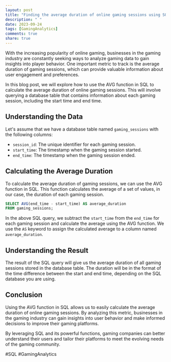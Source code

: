 ```yaml
---
layout: post
title: "Finding the average duration of online gaming sessions using SQL AVG"
description: " "
date: 2023-09-24
tags: [GamingAnalytics]
comments: true
share: true
---
```


With the increasing popularity of online gaming, businesses in the gaming industry are constantly seeking ways to analyze gaming data to gain insights into player behavior. One important metric to track is the average duration of gaming sessions, which can provide valuable information about user engagement and preferences.

In this blog post, we will explore how to use the AVG function in SQL to calculate the average duration of online gaming sessions. This will involve querying a database table that contains information about each gaming session, including the start time and end time.

## Understanding the Data

Let's assume that we have a database table named `gaming_sessions` with the following columns:

- `session_id`: The unique identifier for each gaming session.
- `start_time`: The timestamp when the gaming session started.
- `end_time`: The timestamp when the gaming session ended.

## Calculating the Average Duration

To calculate the average duration of gaming sessions, we can use the AVG function in SQL. This function calculates the average of a set of values, in our case, the duration of each gaming session.

```sql
SELECT AVG(end_time - start_time) AS average_duration
FROM gaming_sessions;
```

In the above SQL query, we subtract the `start_time` from the `end_time` for each gaming session and calculate the average using the AVG function. We use the `AS` keyword to assign the calculated average to a column named `average_duration`.

## Understanding the Result

The result of the SQL query will give us the average duration of all gaming sessions stored in the database table. The duration will be in the format of the time difference between the start and end time, depending on the SQL database you are using.

## Conclusion

Using the AVG function in SQL allows us to easily calculate the average duration of online gaming sessions. By analyzing this metric, businesses in the gaming industry can gain insights into user behavior and make informed decisions to improve their gaming platforms.

By leveraging SQL and its powerful functions, gaming companies can better understand their users and tailor their platforms to meet the evolving needs of the gaming community.

#SQL #GamingAnalytics